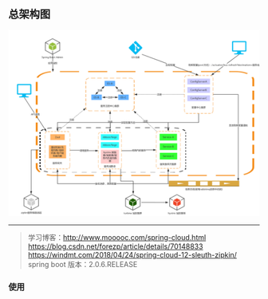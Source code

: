 ## 总架构图
![img](doc/spring-cloud.jpg)

---

> 学习博客：http://www.mooooc.com/spring-cloud.html  
https://blog.csdn.net/forezp/article/details/70148833  
https://windmt.com/2018/04/24/spring-cloud-12-sleuth-zipkin/  
spring boot 版本：2.0.6.RELEASE

### 使用












